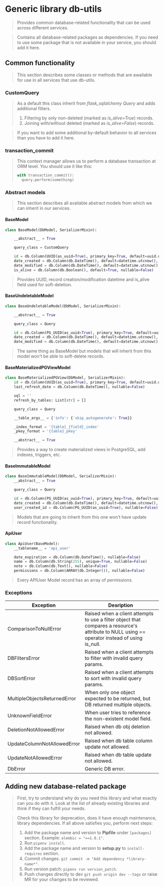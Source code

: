 # Generic library db-utils

> Provides common database-related functionality that can be used across different services.

> Contains all database-related packages as dependencies.
If you need to use some package that is not available in your service, you should add it here.

## Common functionality
> This section describes some classes or methods that are awailable for use in all services that use db-utils.

### CustomQuery
> As a default this class inherit from *flask_sqlalchemy Query* and adds additional filters.
> 1. Filtering by only non-deleted (marked as *is_alive=True*) records.
> 2. Joining with/without deleted (marked as *is_alive=False*) records.

> If you want to add some additional by-default behavior to all services than you have to add it here.

### transaction_commit
> This context manager allows us to perform a database transaction at ORM level. You should use it like this:
> ```python
> with transaction_commit():
>   query.perform(something)

### Abstract models
> This section describes all available abstract models from which we can inherit in our services.

#### BaseModel
```python
class BaseModel(DbModel, SerializerMixin):

    __abstract__ = True

    query_class = CustomQuery

    id = db.Column(UUID(as_uuid=True), primary_key=True, default=uuid.uuid4)
    date_created = db.Column(db.DateTime(), default=datetime.utcnow(), nullable=False)
    date_modified = db.Column(db.DateTime(), default=datetime.utcnow(), nullable=False)
    is_alive = db.Column(db.Boolean(), default=True, nullable=False)
```
> Provides UUID, record creation/modification datetime and is_alive field used for soft-deletion.

#### BaseUndeletableModel
```python
class BaseUndeletableModel(DbModel, SerializerMixin):

    __abstract__ = True

    query_class = Query

    id = db.Column(PG_UUID(as_uuid=True), primary_key=True, default=uuid.uuid4)
    date_created = db.Column(db.DateTime(), default=datetime.utcnow(), nullable=False)
    date_modified = db.Column(db.DateTime(), default=datetime.utcnow(), nullable=False)
```
> The same thing as BaseModel but models that will inherit from this model won't be able to soft-delete records.

#### BaseMaterializedPGViewModel
```python
class BaseMaterializedPGView(DbModel, SerializerMixin):
    id = db.Column(UUID(as_uuid=True), primary_key=True, default=uuid.uuid4)
    last_refresh_date = db.Column(db.DateTime(), nullable=False)

    sql = ''
    refresh_by_tables: List[str] = []

    query_class = Query

    __table_args__ = {'info': {'skip_autogenerate': True}}

    _index_format = '{table}_{field}_index'
    _pkey_format = '{table}_pkey'

    __abstract__ = True
```
> Provides a way to create materialized views in PostgreSQL, add indexes, triggers, etc.

#### BaseImmutableModel
```python
class BaseImmutableModel(DbModel, SerializerMixin):
    __abstract__ = True

    query_class = Query

    id = db.Column(PG_UUID(as_uuid=True), primary_key=True, default=uuid.uuid4)
    date_created = db.Column(db.DateTime(), default=datetime.utcnow(), nullable=False)
    user_created_id = db.Column(PG_UUID(as_uuid=True), nullable=False)
```
> Models that are going to inherit from this one won't have update record functionality.

#### ApiUser
```python
class ApiUser(BaseModel):
    __tablename__ = 'api_user'

    date_expiration = db.Column(db.DateTime(), nullable=False)
    name = db.Column(db.String(255), unique=True, nullable=False)
    note = db.Column(db.Text(), nullable=False)
    permissions = db.Column(ARRAY(db.Integer()), nullable=False)
```
> Every APIUser Model record has an array of permissions.


### Exceptions

| Exception                    | Desription                                                                                                                                    |
|------------------------------|-----------------------------------------------------------------------------------------------------------------------------------------------|
| ComparisonToNullError        | Raised when a client attempts to use a filter object that compares a resource's attribute to NULL using == operator instead of using is_null. |
| DBFiltersError               | Raised when a client attempts to filter with invalid query params.                                                                            |
| DBSortError                  | Raised when a client attempts to sort with invalid query params.                                                                              |
| MultipleObjectsReturnedError | When only one object expected to be returned, but DB returned multiple objects.                                                               |
| UnknownFieldError            | When user tries to reference the non-existent model field.                                                                                    |
| DeletionNotAllowedError      | Raised when db obj deletion not allowed.                                                                                                      |
| UpdateColumnNotAllowedError  | Raised when db table column update not allowed.                                                                                               |
| UpdateNotAllowedError        | Raised when db table update not allowed.                                                                                                      |
| DbError                      | Generic DB error.                                                                                                                             |


## Adding new database-related package
> First, try to understand why do you need this library and what exactly can you do with it. Look at the list of
> already existing libraries and think if they can fulfill your needs. 

> Check this library for deprecation, does it have enough maintenance, library dependencies.
> If all above satisfies you, perform next steps:
> 1. Add the package name and version to **Pipfile** under ```[packages]``` section. Example: ```alembic = "==1.8.1"```.
> 2. Run ```pipenv install```.
> 3. Add the package name and version to **setup.py** to ```install-requires``` section.
> 4. Commit changes. ```git commit -m "Add dependency *library-name*"```.
> 5. Run version patch: ```pipenv run version_patch```.
> 6. Push changes directly to dev ```git push origin dev --tags``` or raise MR for your changes to be reviewed.
